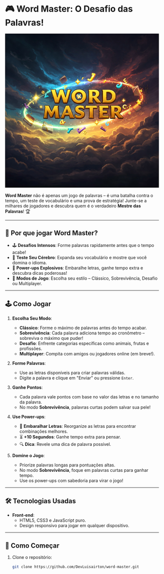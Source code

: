 # 🎮 Word Master: O Desafio das Palavras!

![Word Master Banner](/assets/img/banner.jpg) <!-- Substitua por um banner épico do jogo -->

**Word Master** não é apenas um jogo de palavras – é uma batalha contra o tempo, um teste de vocabulário e uma prova de estratégia! Junte-se a milhares de jogadores e descubra quem é o verdadeiro **Mestre das Palavras**! 🏆

---

## 🌟 Por que jogar Word Master?

- 🕹️ **Desafios Intensos**: Forme palavras rapidamente antes que o tempo acabe!
- 🧠 **Teste Seu Cérebro**: Expanda seu vocabulário e mostre que você domina o idioma.
- 🚀 **Power-ups Explosivos**: Embaralhe letras, ganhe tempo extra e descubra dicas poderosas!
- 🏅 **Modos de Jogo**: Escolha seu estilo – Clássico, Sobrevivência, Desafio ou Multiplayer.

---

## 🕹️ Como Jogar

1. **Escolha Seu Modo**:
   - **Clássico**: Forme o máximo de palavras antes do tempo acabar.
   - **Sobrevivência**: Cada palavra adiciona tempo ao cronômetro – sobreviva o máximo que puder!
   - **Desafio**: Enfrente categorias específicas como animais, frutas e profissões.
   - **Multiplayer**: Compita com amigos ou jogadores online (em breve!).

2. **Forme Palavras**:
   - Use as letras disponíveis para criar palavras válidas.
   - Digite a palavra e clique em "Enviar" ou pressione `Enter`.

3. **Ganhe Pontos**:
   - Cada palavra vale pontos com base no valor das letras e no tamanho da palavra.
   - No modo **Sobrevivência**, palavras curtas podem salvar sua pele!

4. **Use Power-ups**:
   - 🎲 **Embaralhar Letras**: Reorganize as letras para encontrar combinações melhores.
   - ⏳ **+10 Segundos**: Ganhe tempo extra para pensar.
   - 🔍 **Dica**: Revele uma dica de palavra possível.

5. **Domine o Jogo**:
   - Priorize palavras longas para pontuações altas.
   - No modo **Sobrevivência**, foque em palavras curtas para ganhar tempo.
   - Use os power-ups com sabedoria para virar o jogo!


---

## 🛠️ Tecnologias Usadas

- **Front-end**:
  - HTML5, CSS3 e JavaScript puro.
  - Design responsivo para jogar em qualquer dispositivo.

---

## 🚀 Como Começar

1. Clone o repositório:
   ```bash
   git clone https://github.com/DevLuisairton/word-master.git